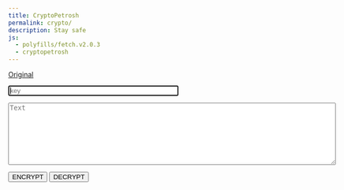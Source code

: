 ```yaml
---
title: CryptoPetrosh
permalink: crypto/
description: Stay safe
js:
  - polyfills/fetch.v2.0.3
  - cryptopetrosh
---
```

<div id="cryptoinput">
	<a href="http://petrosh.altervista.org/cryptopetrosh/">Original</a>
<p>
<input type="password" id="key" placeholder="key" size="40" autofocus>
</p>

<p>
<textarea id="text" rows="8" cols="80" placeholder="Text"></textarea>
</p>

<button onclick="encrypt();" type="button">ENCRYPT</button>
<button onclick="decrypt();" type="button">DECRYPT</button>

</div>
